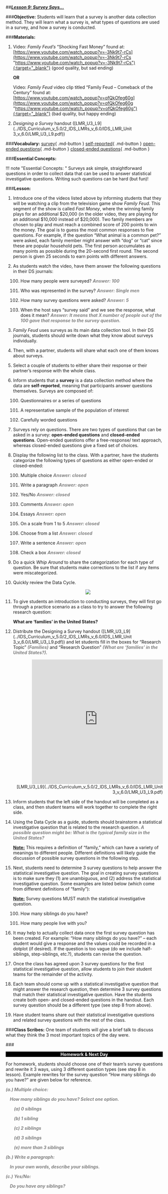 ##***<u>Lesson 9: Survey Says…</u>***

###**Objective:**
Students will learn that a survey is another data collection method. They will learn what a survey is, what
types of questions are used in a survey, and how a survey is conducted.

###**Materials:**
1. Video: *Family Feud’s* “Shocking Fast Money” found at:<br>
    [https://www.youtube.com/watch_popup?v=-3Nk9t7-rCs](https://www.youtube.com/watch_popup?v=-3Nk9t7-rCs "https://www.youtube.com/watch_popup?v=-3Nk9t7-rCs"){:target="_blank"} (good quality, but sad ending)

    **OR**

    Video: *Family Feud* video clip titled “Family Feud – Comeback of the Century” found at:<br>
    [https://www.youtube.com/watch_popup?v=ofQkOfeg60g](https://www.youtube.com/watch_popup?v=ofQkOfeg60g "https://www.youtube.com/watch_popup?v=ofQkOfeg60g"){:target="_blank"} (bad quality, but happy ending)

2. *Designing a Survey* handout ([LMR_U3_L9](../IDS_Curriculum_v_5.0/2_IDS_LMRs_v_6.0/IDS_LMR_Unit 3_v_6.0/LMR_U3_L9.pdf))

###**Vocabulary:**
[survey](../../vocabulary/unit3/#survey "an investigation about the characteristics of a given population by means of collecting data from a sample of that population and estimating their characteristics through the systematic use of statistical methodology"){ .md-button }
[self-reported](../../vocabulary/unit3/#self-reported "when participants answer questions themselves"){ .md-button }
[open-ended questions](../../vocabulary/unit3/#open-ended-questions "offer a free-response/text approach"){ .md-button }
[closed-ended questions](../../vocabulary/unit3/#closed-ended-questions "give a fixed set of choices"){ .md-button }

###**Essential Concepts:**

!!! note "Essential Concepts: "
    Surveys ask simple, straightforward questions in order to collect data that can be
    used to answer statistical investigative questions. Writing such questions can be hard (but fun)!

###**Lesson:**
1. Introduce one of the videos listed above by informing students that they will be watching a clip
from the television game show *Family Feud*. This segment of the show is called *Fast Money*,
where the winning family plays for an additional $20,000 (in the older video, they are playing for an additional $10,000 instead of $20,000). Two family members are chosen to play
and must reach a combined score of 200 points to win the money. The goal is to guess the most
common responses to five questions. For example, if the question “What animal is a common
pet?” were asked, each family member might answer with “dog” or “cat” since these are popular
household pets. The first person accumulates as many points as possible during the 20-second
first round. The second person is given 25 seconds to earn points with different answers.

2. As students watch the video, have them answer the following questions in their DS journals:

    100. How many people were surveyed? <span style="color:grey">***Answer: 100***</span>
    
    100. Who was represented in the survey? <span style="color:grey">***Answer: Single men***</span>

    100. How many survey questions were asked? <span style="color:grey">***Answer: 5***</span>

    100. When the host says “survey said” and we see the response, what does it mean? <span style="color:grey">***Answer: It
    means that X number of people out of the 100 gave that response to the survey
    question.***</span>

3. *Family Feud* uses surveys as its main data collection tool. In their DS journals, students should
write down what they know about surveys individually.

4. Then, with a partner, students will share what each one of them knows about surveys.

5. Select a couple of students to either share their response or their partner’s response with the
whole class.

6. Inform students that a **survey** is a data collection method where the data are **self-reported**,
meaning that participants answer questions themselves. Surveys are composed of:

    100. Questionnaires or a series of questions

    100. A representative sample of the population of interest

    100. Carefully worded questions

7. Surveys rely on questions. There are two types of questions that can be asked in a survey: **open-ended
questions** and **closed-ended questions**. Open-ended questions offer a free-response/
text approach, whereas closed-ended questions give a fixed set of choices.

8. Display the following list to the class. With a partner, have the students categorize the following
types of questions as either open-ended or closed-ended:

    100. Multiple choice <span style="color:grey">***Answer: closed***</span>

    100. Write a paragraph <span style="color:grey">***Answer: open***</span>

    100. Yes/No <span style="color:grey">***Answer: closed***</span>

    100. Comments <span style="color:grey">***Answer: open***</span>

    100. Essays <span style="color:grey">***Answer: open***</span>

    100. On a scale from 1 to 5 <span style="color:grey">***Answer: closed***</span>

    100. Choose from a list <span style="color:grey">***Answer: closed***</span>

    100. Write a sentence <span style="color:grey">***Answer: open***</span>

    100. Check a box <span style="color:grey">***Answer: closed***</span>

9. Do a quick *Whip Around* to share the categorization for each type of question. Be sure that
students make corrections to the list if any items were miscategorized.

10. Quickly review the Data Cycle.

    <center><img style="max-width:320px;" src="../../img/2xp0a.png" /></center>

11. To give students an introduction to conducting surveys, they will first go through a practice
scenario as a class to try to answer the following research question:

    **What are ‘families’ in the United States?**

12. Distribute the Designing a Survey handout ([LMR_U3_L9](../IDS_Curriculum_v_5.0/2_IDS_LMRs_v_6.0/IDS_LMR_Unit 3_v_6.0/LMR_U3_L9.pdf)) and let students fill in the boxes for
“Research Topic” <span style="color:grey">***(Families)***</span> and “Research Question” <span style="color:grey">***(What are ‘families’ in the United
States?)***</span>.
    <div align="right"><iframe src="https://docs.google.com/viewerng/viewer?url=https://curriculum.thinkdataed.org/IDS_Curriculum_v_5.0/2_IDS_LMRs_v_6.0/IDS_LMR_Unit 3_v_6.0/LMR_U3_L9.pdf&embedded=true" style=" width:420px;height:400px;" frameborder="0"></iframe><br>[LMR_U3_L9](../IDS_Curriculum_v_5.0/2_IDS_LMRs_v_6.0/IDS_LMR_Unit 3_v_6.0/LMR_U3_L9.pdf)</div>

13. Inform students that the left side of the handout will be completed as a class, and then student
teams will work together to complete the right side.

14. Using the Data Cycle as a guide, students should brainstorm a statistical investigative question that is related
to the research question. <span style="color:grey">***A possible question might be: What is the typical family size in the United States?***</span>

    **<u>Note:</u>** This requires a definition of “family,” which can have a variety of meanings to different
    people. Different definitions will likely guide the discussion of possible survey questions in the
    following step.

15. Next, students need to determine 3 survey questions to help answer the statistical investigative question. The
goal in creating survey questions is to make sure they (1) are unambiguous, and (2) address the
statistical investigative question. Some examples are listed below (which come from different definitions of
“family”):

    **<u>Note:</u>** Survey questions MUST match the statistical investigative question.

    100. How many siblings do you have?

    100. How many people live with you?

16. It may help to actually collect data once the first survey question has been created. For example:
“How many siblings do you have?” – each student would give a response and the values could be
recorded in a dotplot (if desired). If the question is too vague (do we include half-siblings, step-siblings,
etc.?), students can revise the question.

17. Once the class has agreed upon 3 survey questions for the first statistical investigative question, allow
students to join their student teams for the remainder of the activity.

18. Each team should come up with a statistical investigative question that might answer the research question,
then determine 3 survey questions that match their statistical investigative question. Have the students create
both open- and closed-ended questions in the handout. Each survey question should be a
different type (see step 8 from above).

19. Have student teams share out their statistical investigative questions and related survey questions with the
rest of the class.

###**Class Scribes:**
One team of students will give a brief talk to discuss what they think the 3 most important topics of the
day were.

###<p style="background: black; color: white; text-align: center;">**Homework & Next Day**</p>
For homework, students should choose one of their team’s survey questions and rewrite it 3 ways, using
3 different question types (see step 8 in lesson). Example rewrites for the survey question “How many siblings
do you have?” are given below for reference.

<span style="color:grey">***(a.) Multiple choice:***</span>

<span style="color:grey">***&nbsp;&nbsp;&nbsp;&nbsp;How many siblings do you have? Select one option.***</span>

<span style="color:grey">***&nbsp;&nbsp;&nbsp;&nbsp;&nbsp;&nbsp;&nbsp;&nbsp;(a) 0 siblings***</span>

<span style="color:grey">***&nbsp;&nbsp;&nbsp;&nbsp;&nbsp;&nbsp;&nbsp;&nbsp;(b) 1 sibling***</span>

<span style="color:grey">***&nbsp;&nbsp;&nbsp;&nbsp;&nbsp;&nbsp;&nbsp;&nbsp;(c) 2 siblings***</span>

<span style="color:grey">***&nbsp;&nbsp;&nbsp;&nbsp;&nbsp;&nbsp;&nbsp;&nbsp;(d) 3 siblings***</span>

<span style="color:grey">***&nbsp;&nbsp;&nbsp;&nbsp;&nbsp;&nbsp;&nbsp;&nbsp;(e) more than 3 siblings***</span>

<span style="color:grey">***(b.) Write a paragraph:***</span>

<span style="color:grey">***&nbsp;&nbsp;&nbsp;&nbsp;In your own words, describe your siblings.***</span>

<span style="color:grey">***(c.) Yes/No:***</span>

<span style="color:grey">***&nbsp;&nbsp;&nbsp;&nbsp;Do you have any siblings?***</span>